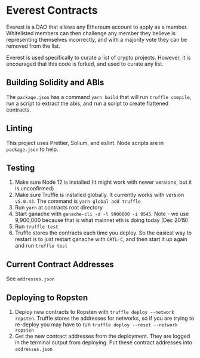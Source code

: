 # Everest Contracts
Everest is a DAO that allows any Ethereum account to apply as a member. Whitelisted members can
then challenge any member they believe is representing themselves incorrectly, and with a majority
vote they can be removed from the list. 

Everest is used specifically to curate a list of crypto projects. However, it is encouraged that
this code is forked, and used to curate any list. 

## Building Solidity and ABIs
The `package.json` has a command `yarn build` that will run `truffle compile`, run a script to 
extract the abis, and run a script to create flattened contracts.

## Linting
This project uses Prettier, Solium, and eslint. Node scripts are in `package.json`
to help.

## Testing
1. Make sure Node 12 is installed (It might work with newer versions, but it is unconfirmed)
2. Make sure Truffle is installed globally. It currently works with version `v5.0.43`. 
   The command is `yarn global add truffle`
3. Run `yarn` at contracts root directory
4. Start ganache with `ganache-cli -d -l 9900000 -i 9545`. Note - we use 9,900,000 because that is 
   what mainnet eth is doing today (Dec 2019)
5. Run `truffle test`
6. Truffle stores the contracts each time you deploy. So the easiest way to restart is to just
   restart ganache with `CRTL-C`, and then start it up again and run `truffle test`

## Current Contract Addresses
See `addresses.json`

## Deploying to Ropsten
1. Deploy new contracts to Ropsten with `truffle deploy --network ropsten`. Truffle stores the 
   addresses for networks, so if you are trying to re-deploy you may have to 
   run `truffle deploy --reset --network ropsten`
2. Get the new contract addresses from the deployment. They are logged in the terminal
   output from deploying. Put these contract addresses into `addresses.json`
